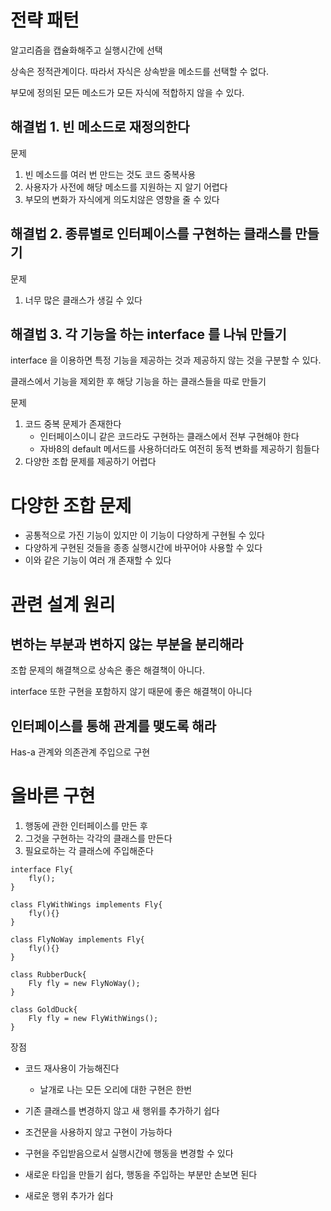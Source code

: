 # 전략 패턴
알고리즘을 캡슐화해주고 실행시간에 선택

상속은 정적관계이다. 따라서 자식은 상속받을 메소드를 선택할 수 없다.

부모에 정의된 모든 메소드가 모든 자식에 적합하지 않을 수 있다.

## 해결법 1. 빈 메소드로 재정의한다
문제
1. 빈 메소드를 여러 번 만드는 것도 코드 중복사용
2. 사용자가 사전에 해당 메소드를 지원하는 지 알기 어렵다
3. 부모의 변화가 자식에게 의도치않은 영향을 줄 수 있다

## 해결법 2. 종류별로 인터페이스를 구현하는 클래스를 만들기
문제
1. 너무 많은 클래스가 생길 수 있다

## 해결법 3. 각 기능을 하는 interface 를 나눠 만들기
interface 을 이용하면 특정 기능을 제공하는 것과 제공하지 않는 것을 구분할 수 있다.

클래스에서 기능을 제외한 후 해당 기능을 하는 클래스들을 따로 만들기

문제
1. 코드 중복 문제가 존재한다
    * 인터페이스이니 같은 코드라도 구현하는 클래스에서 전부 구현해야 한다
    * 자바8의 default 메서드를 사용하더라도 여전히 동적 변화를 제공하기 힘들다
2. 다양한 조합 문제를 제공하기 어렵다

# 다양한 조합 문제
* 공통적으로 가진 기능이 있지만 이 기능이 다양하게 구현될 수 있다
* 다양하게 구현된 것들을 종종 실행시간에 바꾸어야 사용할 수 있다
* 이와 같은 기능이 여러 개 존재할 수 있다

# 관련 설계 원리
## 변하는 부분과 변하지 않는 부분을 분리해라
조합 문제의 해결책으로 상속은 좋은 해결책이 아니다.

interface 또한 구현을 포함하지 않기 때문에 좋은 해결책이 아니다

## 인터페이스를 통해 관계를 맺도록 해라
Has-a 관계와 의존관계 주입으로 구현

# 올바른 구현
1. 행동에 관한 인터페이스를 만든 후
2. 그것을 구현하는 각각의 클래스를 만든다
3. 필요로하는 각 클래스에 주입해준다

```
interface Fly{
    fly();
}

class FlyWithWings implements Fly{
    fly(){}
}

class FlyNoWay implements Fly{
    fly(){}
}

class RubberDuck{
    Fly fly = new FlyNoWay();
}

class GoldDuck{
    Fly fly = new FlyWithWings();
}
```
장점
* 코드 재사용이 가능해진다
    * 날개로 나는 모든 오리에 대한 구현은 한번
* 기존 클래스를 변경하지 않고 새 행위를 추가하기 쉽다
* 조건문을 사용하지 않고 구현이 가능하다

* 구현을 주입받음으로서 실행시간에 행동을 변경할 수 있다
* 새로운 타입을 만들기 쉽다, 행동을 주입하는 부분만 손보면 된다
* 새로운 행위 추가가 쉽다

